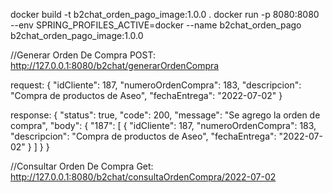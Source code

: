 docker build -t b2chat_orden_pago_image:1.0.0 .
docker run -p 8080:8080 --env SPRING_PROFILES_ACTIVE=docker --name b2chat_orden_pago b2chat_orden_pago_image:1.0.0

//Generar Orden De Compra
POST: http://127.0.0.1:8080/b2chat/generarOrdenCompra

request:
{
	"idCliente": 187,
	"numeroOrdenCompra": 183,
	"descripcion": "Compra de productos de Aseo",
	"fechaEntrega": "2022-07-02"
}

response:
{
    "status": true,
    "code": 200,
    "message": "Se agrego la orden de compra",
    "body": {
        "187": [
            {
                "idCliente": 187,
                "numeroOrdenCompra": 183,
                "descripcion": "Compra de productos de Aseo",
                "fechaEntrega": "2022-07-02"
            }
        ]
    }
}

//Consultar Orden De Compra
Get: http://127.0.0.1:8080/b2chat/consultaOrdenCompra/2022-07-02

